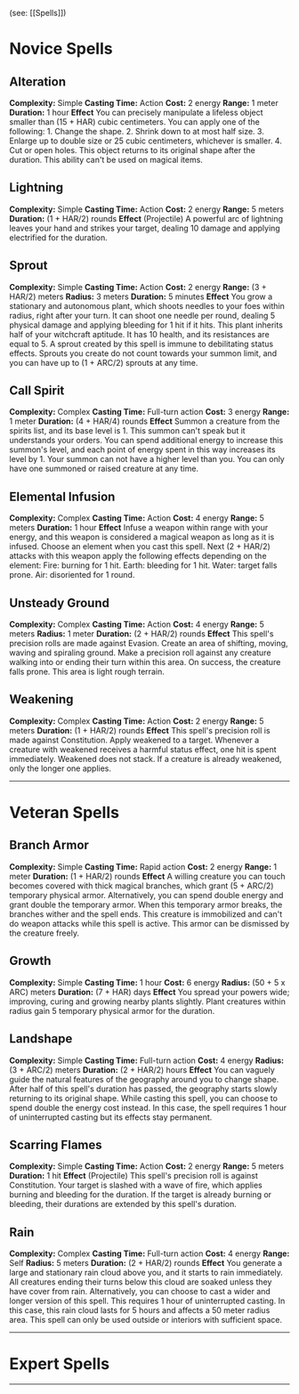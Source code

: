 (see: [[Spells]])

# Novice Spells
## Alteration
**Complexity:** Simple
**Casting Time:** Action
**Cost:** 2 energy
**Range:** 1 meter
**Duration:** 1 hour
**Effect**
	You can precisely manipulate a lifeless object smaller than (15 + HAR) cubic centimeters. You can apply one of the following:
	1. Change the shape.
	2. Shrink down to at most half size.
	3. Enlarge up to double size or 25 cubic centimeters, whichever is smaller.
	4. Cut or open holes.
	This object returns to its original shape after the duration. This ability can't be used on magical items.

## Lightning
**Complexity:** Simple
**Casting Time:** Action
**Cost:** 2 energy
**Range:** 5 meters
**Duration:** (1 + HAR/2) rounds
**Effect**
	(Projectile)
	A powerful arc of lightning leaves your hand and strikes your target, dealing 10 damage and applying electrified for the duration.

## Sprout
**Complexity:** Simple
**Casting Time:** Action 
**Cost:** 2 energy
**Range:** (3 + HAR/2) meters 
**Radius:** 3 meters
**Duration:** 5 minutes
**Effect**
	You grow a stationary and autonomous plant, which shoots needles to your foes within radius, right after your turn. It can shoot one needle per round, dealing 5 physical damage and applying bleeding for 1 hit if it hits.
	This plant inherits half of your witchcraft aptitude. It has 10 health, and its resistances are equal to 5. 
	A sprout created by this spell is immune to debilitating status effects.
	Sprouts you create do not count towards your summon limit, and you can have up to (1 + ARC/2) sprouts at any time.

## Call Spirit
**Complexity:** Complex
**Casting Time:** Full-turn action
**Cost:** 3 energy
**Range:** 1 meter
**Duration:** (4 + HAR/4) rounds
**Effect**
	Summon a creature from the spirits list, and its base level is 1. This summon can't speak but it understands your orders. 
	You can spend additional energy to increase this summon's level, and each point of energy spent in this way increases its level by 1. Your summon can not have a higher level than you.
	You can only have one summoned or raised creature at any time. 

## Elemental Infusion
**Complexity:** Complex
**Casting Time:** Action
**Cost:** 4 energy
**Range:** 5 meters
**Duration:** 1 hour
**Effect**
	Infuse a weapon within range with your energy, and this weapon is considered a magical weapon as long as it is infused.
	Choose an element when you cast this spell. Next (2 + HAR/2) attacks with this weapon apply the following effects depending on the element:
	Fire: burning for 1 hit. 
	Earth: bleeding for 1 hit. 
	Water: target falls prone. 
	Air: disoriented for 1 round.

## Unsteady Ground
**Complexity:** Complex
**Casting Time:** Action
**Cost:** 4 energy
**Range:** 5 meters
**Radius:** 1 meter
**Duration:** (2 + HAR/2) rounds
**Effect**
	This spell's precision rolls are made against Evasion.
	Create an area of shifting, moving, waving and spiraling ground. Make a precision roll against any creature walking into or ending their turn within this area. On success, the creature falls prone.
	This area is light rough terrain.

## Weakening
**Complexity:** Complex
**Casting Time:** Action
**Cost:** 2 energy 
**Range:** 5 meters
**Duration:** (1 + HAR/2) rounds
**Effect**
	This spell's precision roll is made against Constitution. 
	Apply weakened to a target. 
	Whenever a creature with weakened receives a harmful status effect, one hit is spent immediately.
	Weakened does not stack. If a creature is already weakened, only the longer one applies. 

---
# Veteran Spells
## Branch Armor
**Complexity:** Simple
**Casting Time:** Rapid action
**Cost:** 2 energy
**Range:** 1 meter
**Duration:** (1 + HAR/2) rounds
**Effect**
	A willing creature you can touch becomes covered with thick magical branches, which grant (5 + ARC/2) temporary physical armor. Alternatively, you can spend double energy and grant double the temporary armor. When this temporary armor breaks, the branches wither and the spell ends. 
	This creature is immobilized and can't do weapon attacks while this spell is active.
	This armor can be dismissed by the creature freely.

## Growth
**Complexity:** Simple
**Casting Time:** 1 hour
**Cost:** 6 energy
**Radius:** (50 + 5 x ARC) meters
**Duration:** (7 + HAR) days
**Effect**
	You spread your powers wide; improving, curing and growing nearby plants slightly. Plant creatures within radius gain 5 temporary physical armor for the duration. 

## Landshape
**Complexity:** Simple
**Casting Time:** Full-turn action
**Cost:** 4 energy
**Radius:** (3 + ARC/2) meters
**Duration:** (2 + HAR/2) hours
**Effect**
	You can vaguely guide the natural features of the geography around you to change shape. After half of this spell's duration has passed, the geography starts slowly returning to its original shape. While casting this spell, you can choose to spend double the energy cost instead. In this case, the spell requires 1 hour of uninterrupted casting but its effects stay permanent.  

## Scarring Flames
**Complexity:** Simple
**Casting Time:** Action
**Cost:** 2 energy
**Range:** 5 meters
**Duration:** 1 hit
**Effect**
	(Projectile)
	This spell's precision roll is against Constitution. 
	Your target is slashed with a wave of fire, which applies burning and bleeding for the duration. If the target is already burning or bleeding, their durations are extended by this spell's duration. 

## Rain
**Complexity:** Complex
**Casting Time:** Full-turn action
**Cost:** 4 energy
**Range:** Self
**Radius:** 5 meters
**Duration:** (2 + HAR/2) rounds
**Effect**
	You generate a large and stationary rain cloud above you, and it starts to rain immediately. All creatures ending their turns below this cloud are soaked unless they have cover from rain.
	Alternatively, you can choose to cast a wider and longer version of this spell. This requires 1 hour of uninterrupted casting. In this case, this rain cloud lasts for 5 hours and affects a 50 meter radius area.
	This spell can only be used outside or interiors with sufficient space.

---
# Expert Spells



---